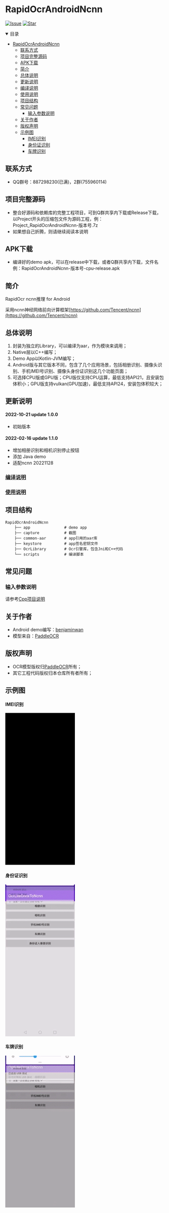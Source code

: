# RapidOcrAndroidNcnn

[![Issue](https://img.shields.io/github/issues/RapidAI/RapidOcrAndroidNcnn.svg)](https://github.com/RapidAI/RapidOcrAndroidNcnn/issues)
[![Star](https://img.shields.io/github/stars/RapidAI/RapidOcrAndroidNcnn.svg)](https://github.com/RapidAI/RapidOcrAndroidNcnn)

<details open>
    <summary>目录</summary>

- [RapidOcrAndroidNcnn](#RapidOcrAndroidNcnn)
    - [联系方式](#联系方式)
    - [项目完整源码](#项目完整源码)
    - [APK下载](#APK下载)
    - [简介](#简介)
    - [总体说明](#总体说明)
    - [更新说明](#更新说明)
    - [编译说明](#编译说明)
    - [使用说明](#使用说明)
    - [项目结构](#项目结构)
    - [常见问题](#常见问题)
        - [输入参数说明](#输入参数说明)
    - [关于作者](#关于作者)
    - [版权声明](#版权声明)
    - [示例图](#示例图)
        - [IMEI识别](#IMEI识别)
        - [身份证识别](#身份证识别)
        - [车牌识别](#车牌识别)

</details>

## 联系方式

* QQ群号：887298230(已满)，2群(755960114)

## 项目完整源码

* 整合好源码和依赖库的完整工程项目，可到Q群共享内下载或Release下载，以Project开头的压缩包文件为源码工程，例：Project_RapidOcrAndroidNcnn-版本号.7z
* 如果想自己折腾，则请继续阅读本说明

## APK下载

* 编译好的demo apk，可以在release中下载，或者Q群共享内下载，文件名例：RapidOcrAndroidNcnn-版本号-cpu-release.apk

## 简介

RapidOcr ncnn推理 for Android

采用ncnn神经网络前向计算框架[https://github.com/Tencent/ncnn](https://github.com/Tencent/ncnn)

## 总体说明

1. 封装为独立的Library，可以编译为aar，作为模块来调用；
2. Native层以C++编写；
3. Demo App以Kotlin-JVM编写；
4. Android版与其它版本不同，包含了几个应用场景，包括相册识别、摄像头识别、手机IMEI号识别、摄像头身份证识别这几个功能页面；
5. 可选择CPU版或GPU版；CPU版仅支持CPU运算，最低支持API21，且安装包体积小；GPU版支持vulkan(GPU加速)，最低支持API24，安装包体积较大；

## 更新说明

#### 2022-10-21 update 1.0.0
* 初始版本

#### 2022-02-16 update 1.1.0

* 增加相册识别和相机识别停止按钮
* 添加 Java demo
* 适配ncnn 20221128

### [编译说明](./BUILD.md)

### [使用说明](./INSTRUCTIONS.md)

## 项目结构

```
RapidOcrAndroidNcnn
    ├── app               # demo app
    ├── capture           # 截图
    ├── common-aar        # app引用的aar库
    ├── keystore          # app签名密钥文件
    ├── OcrLibrary        # Ocr引擎库，包含Jni和C++代码
    └── scripts           # 编译脚本
```

## 常见问题

### 输入参数说明

请参考[Cpp项目说明](https://github.com/RapidAI/RapidOcrNcnn)

## 关于作者

* Android demo编写：[benjaminwan](https://github.com/benjaminwan)
* 模型来自：[PaddleOCR](https://github.com/PaddlePaddle/PaddleOCR)

## 版权声明

- OCR模型版权归[PaddleOCR](https://github.com/PaddlePaddle/PaddleOCR)所有；
- 其它工程代码版权归本仓库所有者所有；

## 示例图

#### IMEI识别

![avatar](capture/detect_IMEI.gif)

#### 身份证识别

![avatar](capture/detect_id_card.gif)

#### 车牌识别

![avatar](capture/detect_plate.gif)

